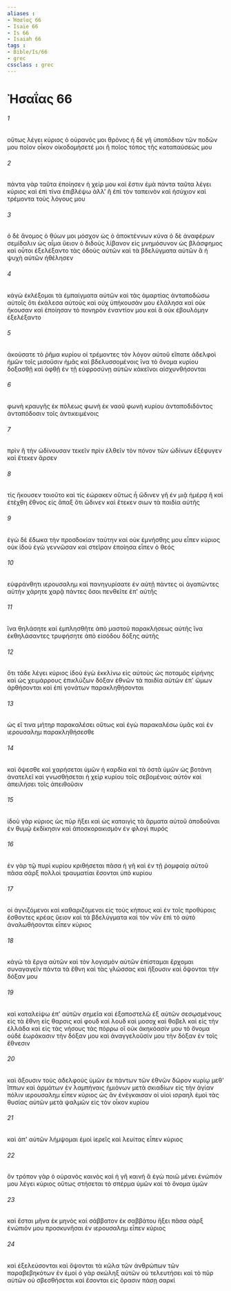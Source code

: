 ```yaml
---
aliases : 
- Ἠσαΐας 66
- Isaïe 66
- Is 66
- Isaiah 66
tags : 
- Bible/Is/66
- grec
cssclass : grec
---
```


# Ἠσαΐας 66

###### 1
οὕτως λέγει κύριος ὁ οὐρανός μοι θρόνος ἡ δὲ γῆ ὑποπόδιον τῶν ποδῶν μου ποῖον οἶκον οἰκοδομήσετέ μοι ἢ ποῖος τόπος τῆς καταπαύσεώς μου
###### 2
πάντα γὰρ ταῦτα ἐποίησεν ἡ χείρ μου καὶ ἔστιν ἐμὰ πάντα ταῦτα λέγει κύριος καὶ ἐπὶ τίνα ἐπιβλέψω ἀλλ' ἢ ἐπὶ τὸν ταπεινὸν καὶ ἡσύχιον καὶ τρέμοντα τοὺς λόγους μου
###### 3
ὁ δὲ ἄνομος ὁ θύων μοι μόσχον ὡς ὁ ἀποκτέννων κύνα ὁ δὲ ἀναφέρων σεμίδαλιν ὡς αἷμα ὕειον ὁ διδοὺς λίβανον εἰς μνημόσυνον ὡς βλάσφημος καὶ οὗτοι ἐξελέξαντο τὰς ὁδοὺς αὐτῶν καὶ τὰ βδελύγματα αὐτῶν ἃ ἡ ψυχὴ αὐτῶν ἠθέλησεν
###### 4
κἀγὼ ἐκλέξομαι τὰ ἐμπαίγματα αὐτῶν καὶ τὰς ἁμαρτίας ἀνταποδώσω αὐτοῖς ὅτι ἐκάλεσα αὐτοὺς καὶ οὐχ ὑπήκουσάν μου ἐλάλησα καὶ οὐκ ἤκουσαν καὶ ἐποίησαν τὸ πονηρὸν ἐναντίον μου καὶ ἃ οὐκ ἐβουλόμην ἐξελέξαντο
###### 5
ἀκούσατε τὸ ῥῆμα κυρίου οἱ τρέμοντες τὸν λόγον αὐτοῦ εἴπατε ἀδελφοὶ ἡμῶν τοῖς μισοῦσιν ἡμᾶς καὶ βδελυσσομένοις ἵνα τὸ ὄνομα κυρίου δοξασθῇ καὶ ὀφθῇ ἐν τῇ εὐφροσύνῃ αὐτῶν κἀκεῖνοι αἰσχυνθήσονται
###### 6
φωνὴ κραυγῆς ἐκ πόλεως φωνὴ ἐκ ναοῦ φωνὴ κυρίου ἀνταποδιδόντος ἀνταπόδοσιν τοῖς ἀντικειμένοις
###### 7
πρὶν ἢ τὴν ὠδίνουσαν τεκεῖν πρὶν ἐλθεῖν τὸν πόνον τῶν ὠδίνων ἐξέφυγεν καὶ ἔτεκεν ἄρσεν
###### 8
τίς ἤκουσεν τοιοῦτο καὶ τίς ἑώρακεν οὕτως ἦ ὤδινεν γῆ ἐν μιᾷ ἡμέρᾳ ἢ καὶ ἐτέχθη ἔθνος εἰς ἅπαξ ὅτι ὤδινεν καὶ ἔτεκεν σιων τὰ παιδία αὐτῆς
###### 9
ἐγὼ δὲ ἔδωκα τὴν προσδοκίαν ταύτην καὶ οὐκ ἐμνήσθης μου εἶπεν κύριος οὐκ ἰδοὺ ἐγὼ γεννῶσαν καὶ στεῖραν ἐποίησα εἶπεν ὁ θεός
###### 10
εὐφράνθητι ιερουσαλημ καὶ πανηγυρίσατε ἐν αὐτῇ πάντες οἱ ἀγαπῶντες αὐτήν χάρητε χαρᾷ πάντες ὅσοι πενθεῖτε ἐπ' αὐτῆς
###### 11
ἵνα θηλάσητε καὶ ἐμπλησθῆτε ἀπὸ μαστοῦ παρακλήσεως αὐτῆς ἵνα ἐκθηλάσαντες τρυφήσητε ἀπὸ εἰσόδου δόξης αὐτῆς
###### 12
ὅτι τάδε λέγει κύριος ἰδοὺ ἐγὼ ἐκκλίνω εἰς αὐτοὺς ὡς ποταμὸς εἰρήνης καὶ ὡς χειμάρρους ἐπικλύζων δόξαν ἐθνῶν τὰ παιδία αὐτῶν ἐπ' ὤμων ἀρθήσονται καὶ ἐπὶ γονάτων παρακληθήσονται
###### 13
ὡς εἴ τινα μήτηρ παρακαλέσει οὕτως καὶ ἐγὼ παρακαλέσω ὑμᾶς καὶ ἐν ιερουσαλημ παρακληθήσεσθε
###### 14
καὶ ὄψεσθε καὶ χαρήσεται ὑμῶν ἡ καρδία καὶ τὰ ὀστᾶ ὑμῶν ὡς βοτάνη ἀνατελεῖ καὶ γνωσθήσεται ἡ χεὶρ κυρίου τοῖς σεβομένοις αὐτόν καὶ ἀπειλήσει τοῖς ἀπειθοῦσιν
###### 15
ἰδοὺ γὰρ κύριος ὡς πῦρ ἥξει καὶ ὡς καταιγὶς τὰ ἅρματα αὐτοῦ ἀποδοῦναι ἐν θυμῷ ἐκδίκησιν καὶ ἀποσκορακισμὸν ἐν φλογὶ πυρός
###### 16
ἐν γὰρ τῷ πυρὶ κυρίου κριθήσεται πᾶσα ἡ γῆ καὶ ἐν τῇ ῥομφαίᾳ αὐτοῦ πᾶσα σάρξ πολλοὶ τραυματίαι ἔσονται ὑπὸ κυρίου
###### 17
οἱ ἁγνιζόμενοι καὶ καθαριζόμενοι εἰς τοὺς κήπους καὶ ἐν τοῖς προθύροις ἔσθοντες κρέας ὕειον καὶ τὰ βδελύγματα καὶ τὸν νῦν ἐπὶ τὸ αὐτὸ ἀναλωθήσονται εἶπεν κύριος
###### 18
κἀγὼ τὰ ἔργα αὐτῶν καὶ τὸν λογισμὸν αὐτῶν ἐπίσταμαι ἔρχομαι συναγαγεῖν πάντα τὰ ἔθνη καὶ τὰς γλώσσας καὶ ἥξουσιν καὶ ὄψονται τὴν δόξαν μου
###### 19
καὶ καταλείψω ἐπ' αὐτῶν σημεῖα καὶ ἐξαποστελῶ ἐξ αὐτῶν σεσῳσμένους εἰς τὰ ἔθνη εἰς θαρσις καὶ φουδ καὶ λουδ καὶ μοσοχ καὶ θοβελ καὶ εἰς τὴν ἑλλάδα καὶ εἰς τὰς νήσους τὰς πόρρω οἳ οὐκ ἀκηκόασίν μου τὸ ὄνομα οὐδὲ ἑωράκασιν τὴν δόξαν μου καὶ ἀναγγελοῦσίν μου τὴν δόξαν ἐν τοῖς ἔθνεσιν
###### 20
καὶ ἄξουσιν τοὺς ἀδελφοὺς ὑμῶν ἐκ πάντων τῶν ἐθνῶν δῶρον κυρίῳ μεθ' ἵππων καὶ ἁρμάτων ἐν λαμπήναις ἡμιόνων μετὰ σκιαδίων εἰς τὴν ἁγίαν πόλιν ιερουσαλημ εἶπεν κύριος ὡς ἂν ἐνέγκαισαν οἱ υἱοὶ ισραηλ ἐμοὶ τὰς θυσίας αὐτῶν μετὰ ψαλμῶν εἰς τὸν οἶκον κυρίου
###### 21
καὶ ἀπ' αὐτῶν λήμψομαι ἐμοὶ ἱερεῖς καὶ λευίτας εἶπεν κύριος
###### 22
ὃν τρόπον γὰρ ὁ οὐρανὸς καινὸς καὶ ἡ γῆ καινή ἃ ἐγὼ ποιῶ μένει ἐνώπιόν μου λέγει κύριος οὕτως στήσεται τὸ σπέρμα ὑμῶν καὶ τὸ ὄνομα ὑμῶν
###### 23
καὶ ἔσται μῆνα ἐκ μηνὸς καὶ σάββατον ἐκ σαββάτου ἥξει πᾶσα σὰρξ ἐνώπιόν μου προσκυνῆσαι ἐν ιερουσαλημ εἶπεν κύριος
###### 24
καὶ ἐξελεύσονται καὶ ὄψονται τὰ κῶλα τῶν ἀνθρώπων τῶν παραβεβηκότων ἐν ἐμοί ὁ γὰρ σκώληξ αὐτῶν οὐ τελευτήσει καὶ τὸ πῦρ αὐτῶν οὐ σβεσθήσεται καὶ ἔσονται εἰς ὅρασιν πάσῃ σαρκί
